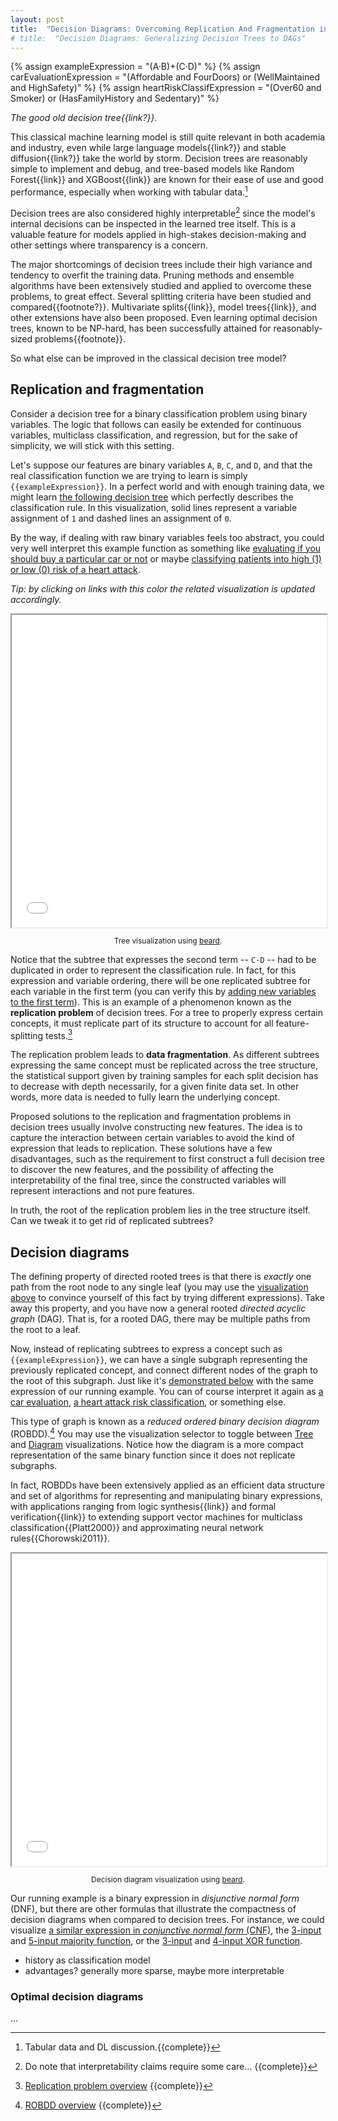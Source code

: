 ```yaml
---
layout: post
title:  "Decision Diagrams: Overcoming Replication And Fragmentation in Decision Trees"
# title:  "Decision Diagrams: Generalizing Decision Trees to DAGs"
---
```


{% assign exampleExpression = "(A·B)+(C·D)" %}
{% assign carEvaluationExpression = "(Affordable and FourDoors) or (WellMaintained and HighSafety)" %}
{% assign heartRiskClassifExpression = "(Over60 and Smoker) or (HasFamilyHistory and Sedentary)" %}

*The good old decision tree{{link?}}.*

This classical machine learning model is still quite relevant in both academia and industry, even while large language models{{link?}} and stable diffusion{{link?}} take the world by storm. Decision trees are reasonably simple to implement and debug, and tree-based models like Random Forest{{link}} and XGBoost{{link}} are known for their ease of use and good performance, especially when working with tabular data.[^tabular-data]

Decision trees are also considered highly interpretable[^interpretability] since the model's internal decisions can be inspected in the learned tree itself. This is a valuable feature for models applied in high-stakes decision-making and other settings where transparency is a concern.

The major shortcomings of decision trees include their high variance and tendency to overfit the training data. Pruning methods and ensemble algorithms have been extensively studied and applied to overcome these problems, to great effect. Several splitting criteria have been studied and compared{{footnote?}}. Multivariate splits{{link}}, model trees{{link}}, and other extensions have also been proposed. Even learning optimal decision trees, known to be NP-hard, has been successfully attained for reasonably-sized problems{{footnote}}.

So what else can be improved in the classical decision tree model?

## Replication and fragmentation
<!-- Introduce replication (interactive examples, simple & large) -->
<!-- Leads to fragmentation -->

Consider a decision tree for a binary classification problem using binary variables. The logic that follows can easily be extended for continuous variables, multiclass classification, and regression, but for the sake of simplicity, we will stick with this setting.

Let's suppose our features are binary variables `A`, `B`, `C`, and `D`, and that the real classification function we are trying to learn is simply `{{exampleExpression}}`. In a perfect world and with enough training data, we might learn <a href="#decision-tree-visualization" class="link-button" onclick="render(decisionTree, { expression: '{{exampleExpression}}' });">the following decision tree</a> which perfectly describes the classification rule. In this visualization, solid lines represent a variable assignment of `1` and dashed lines an assignment of `0`.

By the way, if dealing with raw binary variables feels too abstract, you could very well interpret this example function as something like <a href="#" class="link-button" onclick="return render(decisionTree, { expression: '{{carEvaluationExpression}}' });">evaluating if you should buy a particular car or not</a> or maybe <a href="#" class="link-button" onclick="return render(decisionTree, { expression: '{{heartRiskClassifExpression}}' });">classifying patients into high (1) or low (0) risk of a heart attack</a>.

*Tip: by clicking on <span class="link-button">links with this color</span> the related visualization is updated accordingly.*

<iframe id="decision-tree-visualization" src="/assets/beard/dist/index.html" width="100%" height="500px"></iframe>
<p style="text-align: center;font-size: 0.75rem;">Tree visualization using <a href="https://github.com/pedrosbmartins/beard" target="_blank">beard</a>.</p>

Notice that the subtree that expresses the second term -- `C·D` -- had to be duplicated in order to represent the classification rule. In fact, for this expression and variable ordering, there will be one replicated subtree for each variable in the first term (you can verify this by <a href="#" class="link-button" onclick="return render(decisionTree, { expression: '(A·B·E)+(C·D)' });">adding new variables to the first term</a>). This is an example of a phenomenon known as the **replication problem** of decision trees. For a tree to properly express certain concepts, it must replicate part of its structure to account for all feature-splitting tests.[^replication-problem]

The replication problem leads to **data fragmentation**. As different subtrees expressing the same concept must be replicated across the tree structure, the statistical support given by training samples for each split decision has to decrease with depth necessarily, for a given finite data set. In other words, more data is needed to fully learn the underlying concept.

Proposed solutions to the replication and fragmentation problems in decision trees usually involve constructing new features. The idea is to capture the interaction between certain variables to avoid the kind of expression that leads to replication. These solutions have a few disadvantages, such as the requirement to first construct a full decision tree to discover the new features, and the possibility of affecting the interpretability of the final tree, since the constructed variables will represent interactions and not pure features.

In truth, the root of the replication problem lies in the tree structure itself. Can we tweak it to get rid of replicated subtrees?

## Decision diagrams
<!-- Decision diagrams -->
<!-- From ROBDDs to ML classification model -->

The defining property of directed rooted trees is that there is *exactly* one path from the root node to any single leaf (you may use the [visualization above](#decision-tree-visualization) to convince yourself of this fact by trying different expressions). Take away this property, and you have now a general rooted *directed acyclic graph* (DAG). That is, for a rooted DAG, there may be multiple paths from the root to a leaf.

Now, instead of replicating subtrees to express a concept such as `{{exampleExpression}}`, we can have a single subgraph representing the previously replicated concept, and connect different nodes of the graph to the root of this subgraph. Just like it's <a href="#decision-diagram-visualization" class="link-button" onclick="render(decisionDiagram, { expression: '{{exampleExpression}}', variant: 'diagram' });">demonstrated below</a> with the same expression of our running example. You can of course interpret it again as <a href="#" class="link-button" onclick="return render(decisionDiagram, { expression: '{{carEvaluationExpression}}' });">a car evaluation</a>, <a href="#" class="link-button" onclick="return render(decisionDiagram, { expression: '{{heartRiskClassifExpression}}' });">a heart attack risk classification</a>, or something else.

This type of graph is known as a *reduced ordered binary decision diagram* (ROBDD).[^robdd] You may use the visualization selector to toggle between <a href="#" class="link-button" onclick="return render(decisionDiagram, { variant: 'tree' });">Tree</a> and <a href="#" class="link-button" onclick="return render(decisionDiagram, { variant: 'diagram' });">Diagram</a> visualizations. Notice how the diagram is a more compact representation of the same binary function since it does not replicate subgraphs.

In fact, ROBDDs have been extensively applied as an efficient data structure and set of algorithms for representing and manipulating binary expressions, with applications ranging from logic synthesis{{link}} and formal verification{{link}} to extending support vector machines for multiclass classification{{Platt2000}} and approximating neural network rules{{Chorowski2011}}.

<iframe id="decision-diagram-visualization" src="/assets/beard/dist/index.html" width="100%" height="500px"></iframe>
<p style="text-align: center;font-size: 0.75rem;">Decision diagram visualization using <a href="https://github.com/pedrosbmartins/beard" target="_blank">beard</a>.</p>

<!-- - more examples CDF, 3-input XOR, parity?, multiplexor?, ... -->

Our running example is a binary expression in *disjunctive normal form* (DNF), but there are other formulas that illustrate the compactness of decision diagrams when compared to decision trees. For instance, we could visualize <a href="#" class="link-button" onclick="return render(decisionDiagram, { expression: '(A+B)·(C+D)' });">a similar expression in *conjunctive normal form* (CNF)</a>, the <a href="#" class="link-button" onclick="return render(decisionDiagram, { expression: 'A·B + A·C + B·C' });">3-input</a> and <a href="#" class="link-button" onclick="return render(decisionDiagram, { expression: 'A·B·C+A·B·D+A·C·D+B·C·D+A·B·E+A·D·E+A·C·E+B·C·E+C·D·E+B·D·E' });">5-input majority function</a>, or the <a href="#" class="link-button" onclick="return render(decisionDiagram, { expression: 'A XOR B XOR C' });">3-input</a> and <a href="#" class="link-button" onclick="return render(decisionDiagram, { expression: 'A XOR B XOR C XOR D' });">4-input XOR function</a>.

- history as classification model
- advantages? generally more sparse, maybe more interpretable

### Optimal decision diagrams
<!-- Optimal models (from seminal Bert&Dunn 2017) -->
<!-- Optimal BDDs -->
<!-- Optimal Decision Diagrams -->

...


[^tabular-data]: Tabular data and DL discussion.{{complete}}

[^interpretability]: Do note that interpretability claims require some care... {{complete}}

[^replication-problem]: [Replication problem overview](https://link.springer.com/chapter/10.1007/BFb0017003#chapter-info) {{complete}}

[^robdd]: [ROBDD overview](https://web.archive.org/web/20110304135553/http://configit.com/fileadmin/Configit/Documents/bdd-eap.pdf) {{complete}}

<script type="text/javascript">
    function render(beardInstance, state) {
        beardInstance && beardInstance.render({ ...state })
        return false
    }

    const decisionTreeIframe = document.getElementById('decision-tree-visualization')
    let decisionTree

    const decisionDiagramIframe = document.getElementById('decision-diagram-visualization')
    let decisionDiagram

    window.addEventListener('message', event => {
        if (event.data.name !== 'graphvizloaded') return
        switch (event.data.frameId) {
            case decisionTreeIframe.id:
                decisionTree = decisionTreeIframe.contentWindow.beard
                render(decisionTree, { expression: '{{exampleExpression}}', variant: 'tree', options: { hideVariantSelector: true } })
                break
            case decisionDiagramIframe.id:
                decisionDiagram = decisionDiagramIframe.contentWindow.beard
                render(decisionDiagram, { expression: '{{exampleExpression}}', variant: 'diagram', options: { hideVariantSelector: false } })
                break
        }
      })
</script>
